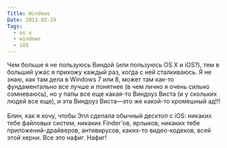 ```yaml
---
Title: Windows
Date: 2013-02-19
Tags: 
  - os x
  - windows
  - iOS
---
```


<div class="text">Чем больше я не пользуюсь Виндой (или пользуюсь OS X и iOS?), тем в больший ужас я прихожу каждый раз, когда с ней сталкиваюсь. Я не знаю, как там дела в Windows 7 или 8, может там как-то фундаментально все лучше и понятнее (в чем лично я очень сильно сомневаюсь), но у папы все еще какая-то Виндоуз Виста (и у скольких людей все еще), и эта Виндоуз Виста—это же какой-то кромешный ад!!!<br /><br />
Блин, как я хочу, чтобы Эпл сделала обычный десктоп с iOS: никаких тебе файловых систем, никаких Finder'ов, ярлыков, никаких тебе приложений-драйверов, антивирусов, каких-то видео-кодеков, всей этой херни. Все это нафиг. Нафиг!</div>